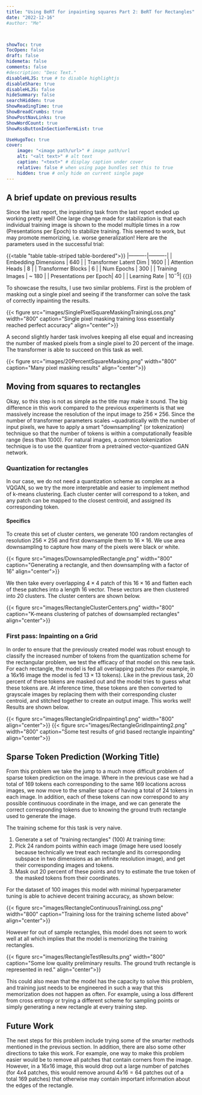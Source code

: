 ```yaml
---
title: "Using BeRT for inpainting squares Part 2: BeRT for Rectangles"
date: "2022-12-16"
#author: "Me"



showToc: true
TocOpen: false
draft: false
hidemeta: false
comments: false
#description: "Desc Text."
disableHLJS: true # to disable highlightjs
disableShare: true
disableHLJS: false
hideSummary: false
searchHidden: true
ShowReadingTime: true
ShowBreadCrumbs: true
ShowPostNavLinks: true
ShowWordCount: true
ShowRssButtonInSectionTermList: true

UseHugoToc: true
cover:
    image: "<image path/url>" # image path/url
    alt: "<alt text>" # alt text
    caption: "<text>" # display caption under cover
    relative: false # when using page bundles set this to true
    hidden: true # only hide on current single page
---
```



## A brief update on previous results

Since the last report, the inpainting task from the last report ended up working pretty well! One large change made for stabilization is that each individual training image is shown to the model multiple times in a row (Presentations per Epoch) to stabilize training. This seemed to work, but may promote memorizing, i.e. worse generalization! Here are the parameters used in the successful trial:

{{<table "table table-striped table-bordered">}}
|———-|———-|
| Embedding Dimensions | $640$   |
| Transformer Latent Dim | $1600$  |
| Attention Heads | $8$ | 
| Transformer Blocks | $6$ |
| Num Epochs | $300$ | 
| Training Images | ~ $180$ |
| Presentations per Epoch| $40$ |
| Learning Rate | $10^{-5}$| 
{{</table>}}

To showcase the results, I use two similar problems. First is the problem of masking out a single pixel and seeing if the transformer can solve the task of correctly inpainting the results.

{{< figure src="images/SinglePixelSquareMaskingTrainingLoss.png" width="800" caption="Single pixel masking training loss essentially reached perfect accuracy" align="center">}}

A second slightly harder task involves keeping all else equal and increasing the number of masked pixels from a single pixel to 20 percent of the image. The transformer is able to succeed on this task as well. 

{{< figure src="images/20PercentSquareMasking.png" width="800" caption="Many pixel masking results" align="center">}}


## Moving from squares to rectangles

Okay, so this step is not as simple as the title may make it sound. The big difference in this work compared to the previous experiments is that we massively increase the resolution of the input image to $256 \times 256$. Since the number of transformer parameters scales ~quadratically with the number of input pixels, we have to apply a smart "downsampling" (or tokenization) technique so that the number of tokens is within a computationally feasible range (less than 1000). For natural images, a common tokenization technique is to use the quantizer from a pretrained vector-quantized GAN network. 

### Quantization for rectangles

In our case, we do not need a quantization scheme as complex as a VQGAN, so we try the more interpretable and easier to implement method of k-means clustering. Each cluster center will correspond to a token, and any patch can be mapped to the closest centroid, and assigned its corresponding token. 

#### Specifics
To create this set of cluster centers, we generate 100 random rectangles of resolution $256 \times 256$ and first downsample them to $16 \times 16$. We use area downsampling to capture how many of the pixels were black or white.

{{< figure src="images/DownsampledRectangle.png" width="800" caption="Generating a rectangle, and then downsampling with a factor of 16" align="center">}}

We then take every overlapping $4\times4$ patch of this $16\times16$ and flatten each of these patches into a length $16$ vector. These vectors are then clustered into 20 clusters. The cluster centers are shown below.

{{< figure src="images/RectangleClusterCenters.png" width="800" caption="K-means clustering of patches of downsampled rectangles" align="center">}}


### First pass: Inpainting on a Grid

In order to ensure that the previously created model was robust enough to classify the increased number of tokens from the quantization scheme for the rectangular problem, we test the efficacy of that model on this new task. For each rectangle, the model is fed all overlapping patches (for example, in a $16x16$ image the model is fed $13\times13$ tokens). Like in the previous task, 20 percent of these tokens are masked out and the model tries to guess what these tokens are. At inference time, these tokens are then converted to grayscale images by replacing them with their corresponding cluster centroid, and stitched together to create an output image. This works well! Results are shown below.

{{< figure src="images/RectangleGridInpainting1.png" width="800" align="center">}}
{{< figure src="images/RectangleGridInpainting2.png" width="800" caption="Some test results of grid based rectangle inpainting" align="center">}}

## Sparse Token Prediction (Working Title)

From this problem we take the jump to a much more difficult problem of sparse token prediction on the image. Where in the previous case we had a total of $169$ tokens each corresponding to the same $169$ locations across images, we now move to the smaller space of having a total of $24$ tokens in each image. In addition, each of these tokens can now correspond to any possible continuous coordinate in the image, and we can generate the correct corresponding tokens due to knowing the ground truth rectangle used to generate the image. 

The training scheme for this task is very naive.
1. Generate a set of "training rectangles" (100)
At training time:
2. Pick 24 random points within each image (image here used loosely because technically we treat each rectangle and its corresponding subspace in two dimensions as an infinite resolution image), and get their corresponding images and tokens. 
3. Mask out 20 percent of these points and try to estimate the true token of the masked tokens from their coordinates.

For the dataset of 100 images this model with minimal hyperparameter tuning is able to achieve decent training accuracy, as shown below:

{{< figure src="images/RectangleContinuousTrainingLoss.png" width="800" caption="Training loss for the training scheme listed above" align="center">}}

However for out of sample rectangles, this model does not seem to work well at all which implies that the model is memorizing the training rectangles. 

{{< figure src="images/RectangleTestResults.png" width="800" caption="Some low quality preliminary results. The ground truth rectangle is represented in red." align="center">}}

This could also mean that the model has the capacity to solve this problem, and training just needs to be engineered in such a way that this memorization does not happen as often. For example, using a loss different from cross entropy or trying a different scheme for sampling points or simply generating a new rectangle at every training step.


## Future Work

The next steps for this problem include trying some of the smarter methods mentioned in the previous section. In addition, there are also some other directions to take this work. For example, one way to make this problem easier would be to remove all patches that contain corners from the image. However, in a $16x16$ image, this would drop out a large number of patches (for $4x4$ patches, this would remove around $4x16 = 64$ patches out of a total $169$ patches) that otherwise may contain important information about the edges of the rectangle. 